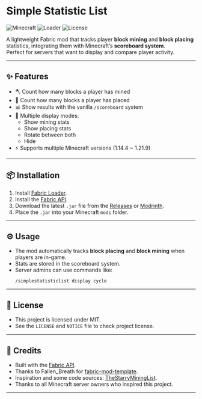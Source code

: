 # Simple Statistic List

![Minecraft](https://img.shields.io/badge/Minecraft-1.14.4--1.21.9-green)
![Loader](https://img.shields.io/badge/Loader-Fabric-blue)
![License](https://img.shields.io/badge/License-MIT-purple)

A lightweight Fabric mod that tracks player **block mining** and **block placing** statistics, integrating them with Minecraft’s **scoreboard system**.  
Perfect for servers that want to display and compare player activity.

---

## ✨ Features
- 🪓 Count how many blocks a player has mined
- 🧱 Count how many blocks a player has placed
- 📊 Show results with the vanilla `/scoreboard` system
- 🔄 Multiple display modes:
    - Show mining stats
    - Show placing stats
    - Rotate between both
    - Hide
- ⚡ Supports multiple Minecraft versions (1.14.4 ~ 1.21.9)

---

## 📦 Installation
1. Install [Fabric Loader](https://fabricmc.net/use/installer/).
2. Install the [Fabric API](https://modrinth.com/mod/fabric-api).
3. Download the latest `.jar` file from the [Releases](https://github.com/YOUR_NAME/Simple-Statistic-List/releases) or [Modrinth](https://modrinth.com/mod/simple-statistic-list/versions).
4. Place the `.jar` into your Minecraft `mods` folder.

---

## ⚙️ Usage
- The mod automatically tracks **block placing** and **block mining** when players are in-game.
- Stats are stored in the scoreboard system.
- Server admins can use commands like:
  ```mcfunction
  /simplestatisticlist display cycle
  
---

## 📜 License
- This project is licensed under MIT.
- See the `LICENSE` and `NOTICE` file to check project license.

---

## 🙌 Credits
- Built with the [Fabric API](https://modrinth.com/mod/fabric-api).
- Thanks to Fallen_Breath for [fabric-mod-template](https://github.com/Fallen-Breath/fabric-mod-template).
- Inspiration and some code sources: [TheStarryMiningList](https://github.com/crackun24/TheStarryMiningList).
- Thanks to all Minecraft server owners who inspired this project.

---